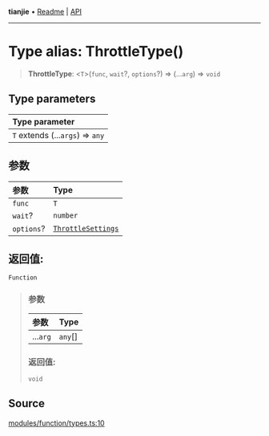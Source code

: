 **tianjie** • [Readme](../README.md) \| [API](../globals.md)

***

# Type alias: ThrottleType()

<a id="undefined" name="undefined"></a>

> **ThrottleType**: \<`T`\>(`func`, `wait`?, `options`?) => (...`arg`) => `void`

## Type parameters

| Type parameter |
| :------ |
| `T` extends (...`args`) => `any` |

## 参数

| 参数 | Type |
| :------ | :------ |
| `func` | `T` |
| `wait`? | `number` |
| `options`? | [`ThrottleSettings`](../interfaces/ThrottleSettings.md) |

## 返回值:

`Function`

> ### 参数
>
> | 参数 | Type |
> | :------ | :------ |
> | ...`arg` | `any`[] |
>
> ### 返回值:
>
> `void`
>

## Source

[modules/function/types.ts:10](https://github.com/hacxy/tianjie/blob/d8e0c69da942f3f57ac0eaed6b9408be5dbb0c36/src/modules/function/types.ts#L10)
